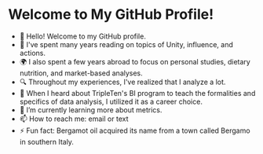 # Welcome to My GitHub Profile!

- 👋 Hello! Welcome to my GitHub profile.
- 🌱 I've spent many years reading on topics of Unity, influence, and actions.
- 🌍 I also spent a few years abroad to focus on personal studies, dietary nutrition, and market-based analyses.
- 🔍 Throughout my experiences, I've realized that I analyze a lot.
- 💼 When I heard about TripleTen's BI program to teach the formalities and specifics of data analysis, I utilized it as a career choice.
- 🌱 I’m currently learning more about metrics.
- 📫 How to reach me: email or text
- ⚡ Fun fact: Bergamot oil acquired its name from a town called Bergamo in southern Italy. 
<!--
**Sami-28/Sami-28** is a ✨ _special_ ✨ repository because its `README.md` (this file) appears on your GitHub profile.

Here are some ideas to get you started:

- 🔭 I’m currently working on enhancing my understanding in BI, and spending time in the sun this summer. 
- 🌱 I’m currently learning more about metrics. 
- 👯 I’m looking to collaborate on same-sided intresets with others. 
- 🤔 I’m looking for help with reaching the next level. 
- 💬 Ask me about health.
- 📫 How to reach me: email or text
- 😄 Pronouns: He
- ⚡ Fun fact: Bergamot oil acquired its name from a town called Bergamo in southern Italy. 
-->
